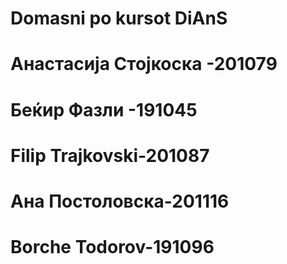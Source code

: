 # Domasni po kursot DiAnS
 
# Анастасија Стојкоска -201079
# Беќир Фазли -191045
# Filip Trajkovski-201087
# Ана Постоловска-201116
# Borche Todorov-191096

